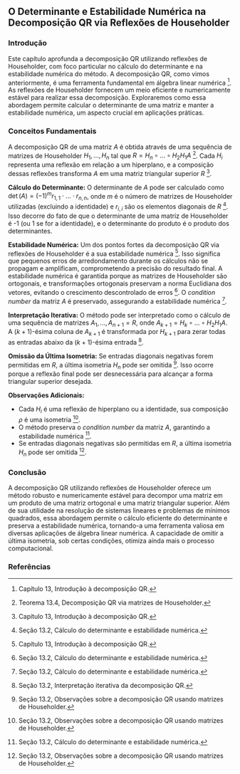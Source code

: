 ## O Determinante e Estabilidade Numérica na Decomposição QR via Reflexões de Householder

### Introdução
Este capítulo aprofunda a decomposição QR utilizando reflexões de Householder, com foco particular no cálculo do determinante e na estabilidade numérica do método. A decomposição QR, como vimos anteriormente, é uma ferramenta fundamental em álgebra linear numérica [^491]. As reflexões de Householder fornecem um meio eficiente e numericamente estável para realizar essa decomposição. Exploraremos como essa abordagem permite calcular o determinante de uma matriz e manter a estabilidade numérica, um aspecto crucial em aplicações práticas.

### Conceitos Fundamentais

A decomposição QR de uma matriz $A$ é obtida através de uma sequência de matrizes de Householder $H_1, ..., H_n$ tal que $R = H_n \circ ... \circ H_2H_1A$ [^500]. Cada $H_i$ representa uma reflexão em relação a um hiperplano, e a composição dessas reflexões transforma $A$ em uma matriz triangular superior $R$ [^491].

**Cálculo do Determinante:**
O determinante de $A$ pode ser calculado como $\det(A) = (-1)^m r_{1,1} \cdot ... \cdot r_{n,n}$, onde $m$ é o número de matrizes de Householder utilizadas (excluindo a identidade) e $r_{i,i}$ são os elementos diagonais de $R$ [^502]. Isso decorre do fato de que o determinante de uma matriz de Householder é -1 (ou 1 se for a identidade), e o determinante do produto é o produto dos determinantes.

**Estabilidade Numérica:**
Um dos pontos fortes da decomposição QR via reflexões de Householder é a sua estabilidade numérica [^491]. Isso significa que pequenos erros de arredondamento durante os cálculos não se propagam e amplificam, comprometendo a precisão do resultado final. A estabilidade numérica é garantida porque as matrizes de Householder são ortogonais, e transformações ortogonais preservam a norma Euclidiana dos vetores, evitando o crescimento descontrolado de erros [^502]. O *condition number* da matriz $A$ é preservado, assegurando a estabilidade numérica [^502].

**Interpretação Iterativa:**
O método pode ser interpretado como o cálculo de uma sequência de matrizes $A_1, ..., A_{n+1} = R$, onde $A_{k+1} = H_k \circ ... \circ H_2H_1A$. A $(k + 1)$-ésima coluna de $A_{k+1}$ é transformada por $H_{k+1}$ para zerar todas as entradas abaixo da $(k + 1)$-ésima entrada [^501].

**Omissão da Última Isometria:**
Se entradas diagonais negativas forem permitidas em $R$, a última isometria $H_n$ pode ser omitida [^499]. Isso ocorre porque a reflexão final pode ser desnecessária para alcançar a forma triangular superior desejada.

**Observações Adicionais:**
*   Cada $H_i$ é uma reflexão de hiperplano ou a identidade, sua composição $\rho$ é uma isometria [^499].
*   O método preserva o *condition number* da matriz $A$, garantindo a estabilidade numérica [^502].
*   Se entradas diagonais negativas são permitidas em $R$, a última isometria $H_n$ pode ser omitida [^499].

### Conclusão
A decomposição QR utilizando reflexões de Householder oferece um método robusto e numericamente estável para decompor uma matriz em um produto de uma matriz ortogonal e uma matriz triangular superior. Além de sua utilidade na resolução de sistemas lineares e problemas de mínimos quadrados, essa abordagem permite o cálculo eficiente do determinante e preserva a estabilidade numérica, tornando-a uma ferramenta valiosa em diversas aplicações de álgebra linear numérica. A capacidade de omitir a última isometria, sob certas condições, otimiza ainda mais o processo computacional.

### Referências
[^491]: Capítulo 13, Introdução à decomposição QR.
[^499]: Seção 13.2, Observações sobre a decomposição QR usando matrizes de Householder.
[^500]: Teorema 13.4, Decomposição QR via matrizes de Householder.
[^501]: Seção 13.2, Interpretação iterativa da decomposição QR.
[^502]: Seção 13.2, Cálculo do determinante e estabilidade numérica.

<!-- END -->
